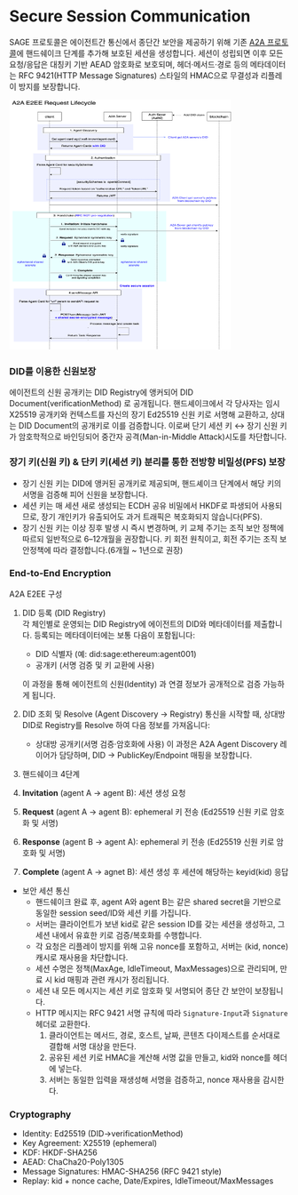 # Secure Session Communication

SAGE 프로토콜은 에이전트간 통신에서 종단간 보안을 제공하기 위해 기존 [A2A 프로토콜](https://a2a-protocol.org/latest/topics/what-is-a2a/#a2a-request-lifecycle)에 핸드쉐이크 단계를 추가해 보호된 세션을 생성합니다. 세션이 성립되면 이후 모든 요청/응답은 대칭키 기반 AEAD 암호화로 보호되며, 헤더·메서드·경로 등의 메타데이터는 RFC 9421(HTTP Message Signatures) 스타일의 HMAC으로 무결성과 리플레이 방지를 보장합니다.

<img src="./assets/SAGE-E2EE-request-lifecycle.png" width="400" height="450"/>

### DID를 이용한 신원보장

에이전트의 신원 공개키는 DID Registry에 앵커되어 DID Document(verificationMethod) 로 공개됩니다. 핸드셰이크에서 각 당사자는 임시 X25519 공개키와 컨텍스트를 자신의 장기 Ed25519 신원 키로 서명해 교환하고, 상대는 DID Document의 공개키로 이를 검증합니다. 이로써 단기 세션 키 ↔ 장기 신원 키가 암호학적으로 바인딩되어 중간자 공격(Man-in-Middle Attack)시도를 차단합니다.

### 장기 키(신원 키) & 단키 키(세션 키) 분리를 통한 전방향 비밀성(PFS) 보장

- 장기 신원 키는 DID에 앵커된 공개키로 제공되며, 핸드셰이크 단계에서 해당 키의 서명을 검증해 피어 신원을 보장합니다.
- 세션 키는 매 세션 새로 생성되는 ECDH 공유 비밀에서 HKDF로 파생되어 사용되므로, 장기 개인키가 유출되어도 과거 트래픽은 복호화되지 않습니다(PFS).
- 장기 신원 키는 이상 징후 발생 시 즉시 변경하며, 키 교체 주기는 조직 보안 정책에 따르되 일반적으로 6–12개월을 권장합니다. 키 회전 원칙이고, 회전 주기는 조직 보안정책에 따라 결정합니다.(6개월 ~ 1년으로 권장)

### End-to-End Encryption

A2A E2EE 구성

1. DID 등록 (DID Registry)  
   각 체인별로 운영되는 DID Registry에 에이전트의 DID와 메타데이터를 제출합니다.
   등록되는 메타데이터에는 보통 다음이 포함됩니다:

   - DID 식별자 (예: did:sage:ethereum:agent001)
   - 공개키 (서명 검증 및 키 교환에 사용)

   이 과정을 통해 에이전트의 신원(Identity) 과 연결 정보가 공개적으로 검증 가능하게 됩니다.

2. DID 조회 및 Resolve (Agent Discovery → Registry)
   통신을 시작할 때, 상대방 DID로 Registry를 Resolve 하여 다음 정보를 가져옵니다:

   - 상대방 공개키(서명 검증·암호화에 사용)
     이 과정은 A2A Agent Discovery 레이어가 담당하며, DID → PublicKey/Endpoint 매핑을 보장합니다.

3. 핸드쉐이크
   4단계

4. **Invitation** (agent A -> agent B): 세션 생성 요청
5. **Request** (agent A -> agent B): ephemeral 키 전송 (Ed25519 신원 키로 암호화 및 서명)
6. **Response** (agent B -> agent A): ephemeral 키 전송 (Ed25519 신원 키로 암호화 및 서명)
7. **Complete** (agent A -> agnet B): 세션 생성 후 세션에 해당하는 keyid(kid) 응답

- 보안 세션 통신
  - 핸드쉐이크 완료 후, agent A와 agent B는 같은 shared secret을 기반으로 동일한 session seed/ID와 세션 키를 가집니다.
  - 서버는 클라이언트가 보낸 kid로 같은 session ID를 갖는 세션을 생성하고, 그 세션 내에서 유효한 키로 검증/복호화를 수행합니다.
  - 각 요청은 리플레이 방지를 위해 고유 nonce를 포함하고, 서버는 (kid, nonce) 캐시로 재사용을 차단합니다.
  - 세션 수명은 정책(MaxAge, IdleTimeout, MaxMessages)으로 관리되며, 만료 시 kid 매핑과 관련 캐시가 정리됩니다.
  - 세션 내 모든 메시지는 세션 키로 암호화 및 서명되어 종단 간 보안이 보장됩니다.
  - HTTP 메시지는 RFC 9421 서명 규칙에 따라 `Signature-Input`과 `Signature` 헤더로 교환한다.
    1. 클라이언트는 메서드, 경로, 호스트, 날짜, 콘텐츠 다이제스트를 순서대로 결합해 서명 대상을 만든다.
    2. 공유된 세션 키로 HMAC을 계산해 서명 값을 만들고, kid와 nonce를 헤더에 넣는다.
    3. 서버는 동일한 입력을 재생성해 서명을 검증하고, nonce 재사용을 감시한다.

### Cryptography

- Identity: Ed25519 (DID→verificationMethod)
- Key Agreement: X25519 (ephemeral)
- KDF: HKDF-SHA256
- AEAD: ChaCha20-Poly1305
- Message Signatures: HMAC-SHA256 (RFC 9421 style)
- Replay: kid + nonce cache, Date/Expires, IdleTimeout/MaxMessages
